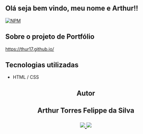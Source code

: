 ## Olá seja bem vindo, meu nome e Arthur!!

[![NPM](https://img.shields.io/npm/l/react)](https://github.com/Thur17/Thur17.github.io/blob/master/licence)

## Sobre o projeto de Portfólio 

https://thur17.github.io/

 
## Tecnologias utilizadas 
- HTML / CSS

 


<div align="center">
<h2> Autor
  
<h2>Arthur Torres Felippe da Silva <br>

 <div>
 
  <a href = "mailto:arthurthur17@gmail.com"><img src="https://img.shields.io/badge/-Gmail-%23333?style=for-the-badge&logo=gmail&logoColor=white" target="_blank">   </a>
    <a href="https://www.linkedin.com/in/arthur-felippe-5843ab21" target="_blank"><img src="https://img.shields.io/badge/-LinkedIn-%230077B5?style=for-the-badge&logo=linkedin&logoColor=white" target="_blank"></a> 
 
 </div>
